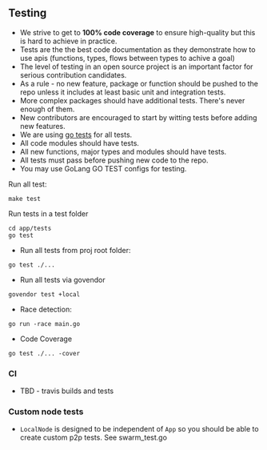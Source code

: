## Testing

- We strive to get to **100% code coverage** to ensure high-quality but this is hard to achieve in practice.
- Tests are the the best code documentation as they demonstrate how to use apis (functions, types, flows between types to achive a goal)
- The level of testing in an open source project is an important factor for serious contribution candidates.
- As a rule - no new feature, package or function should be pushed to the repo unless it includes at least basic unit and integration tests.
- More complex packages should have additional tests. There's never enough of them.
- New contributors are encouraged to start by witting tests before adding new features.
- We are using [go tests](https://golang.org/pkg/testing/) for all tests.
- All code modules should have tests.
- All new functions, major types and modules should have tests.
- All tests must pass before pushing new code to the repo.
- You may use GoLang GO TEST configs for testing.

Run all test:
```
make test
```

Run tests in a test folder

```
cd app/tests
go test
```

- Run all tests from proj root folder:
```
go test ./...
```

- Run all tests via govendor
```
govendor test +local
```

- Race detection:

```
go run -race main.go
```

- Code Coverage
```
go test ./... -cover
```

### CI
- TBD - travis builds and tests

### Custom node tests
- `LocalNode` is designed to be independent of `App` so you should be able to create custom p2p tests. See swarm_test.go
